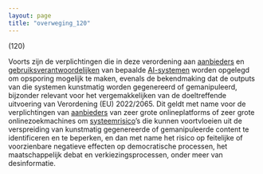 ```yaml
---
layout: page
title: "overweging_120"
---
```


(120)

Voorts zijn de verplichtingen die in deze verordening aan [aanbieders](a3.md#^aanbieder) en [gebruiksverantwoordelijken](a3.md#^gebruiksverantwoordelijke) van bepaalde [AI-systemen](a3.md#^ai-systeem) worden opgelegd om opsporing mogelijk te maken, evenals de bekendmaking dat de outputs van die systemen kunstmatig worden gegenereerd of gemanipuleerd, bijzonder relevant voor het vergemakkelijken van de doeltreffende uitvoering van Verordening (EU) 2022/2065. Dit geldt met name voor de verplichtingen van [aanbieders](a3.md#^aanbieder) van zeer grote onlineplatforms of zeer grote onlinezoekmachines om [systeemrisico](a3.md#^sysrisk)’s die kunnen voortvloeien uit de verspreiding van kunstmatig gegenereerde of gemanipuleerde content te identificeren en te beperken, en dan met name het risico op feitelijke of voorzienbare negatieve effecten op democratische processen, het maatschappelijk debat en verkiezingsprocessen, onder meer van desinformatie.